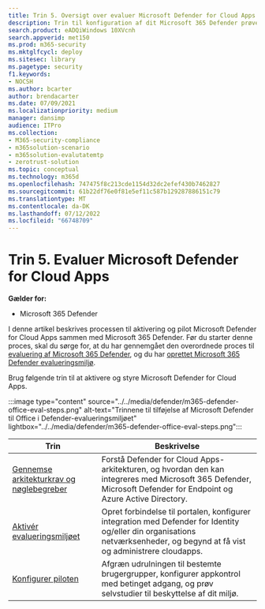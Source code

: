```yaml
---
title: Trin 5. Oversigt over evaluer Microsoft Defender for Cloud Apps
description: Trin til konfiguration af dit Microsoft 365 Defender prøveversionslaboratorium eller pilotmiljø for at afprøve og opleve sikkerhedsløsningen, der er udviklet til at beskytte enheder, identitet, data og programmer i din organisation.
search.product: eADQiWindows 10XVcnh
search.appverid: met150
ms.prod: m365-security
ms.mktglfcycl: deploy
ms.sitesec: library
ms.pagetype: security
f1.keywords:
- NOCSH
ms.author: bcarter
author: brendacarter
ms.date: 07/09/2021
ms.localizationpriority: medium
manager: dansimp
audience: ITPro
ms.collection:
- M365-security-compliance
- m365solution-scenario
- m365solution-evalutatemtp
- zerotrust-solution
ms.topic: conceptual
ms.technology: m365d
ms.openlocfilehash: 747475f8c213cde1154d32dc2efef430b7462827
ms.sourcegitcommit: 61b22df76e0f81e5ef11c587b129287886151c79
ms.translationtype: MT
ms.contentlocale: da-DK
ms.lasthandoff: 07/12/2022
ms.locfileid: "66748709"
---
```

# <a name="step-5-evaluate-microsoft-defender-for-cloud-apps"></a>Trin 5. Evaluer Microsoft Defender for Cloud Apps

**Gælder for:**
- Microsoft 365 Defender


I denne artikel beskrives processen til aktivering og pilot Microsoft Defender for Cloud Apps sammen med Microsoft 365 Defender. Før du starter denne proces, skal du sørge for, at du har gennemgået den overordnede proces til [evaluering af Microsoft 365 Defender](eval-overview.md), og du har [oprettet Microsoft 365 Defender evalueringsmiljø](eval-create-eval-environment.md). 
<br>

Brug følgende trin til at aktivere og styre Microsoft Defender for Cloud Apps.

:::image type="content" source="../../media/defender/m365-defender-office-eval-steps.png" alt-text="Trinnene til tilføjelse af Microsoft Defender til Office i Defender-evalueringsmiljøet" lightbox="../../media/defender/m365-defender-office-eval-steps.png":::

|Trin  |Beskrivelse  |
|---------|---------|
|[Gennemse arkitekturkrav og nøglebegreber](eval-defender-mcas-architecture.md)    | Forstå Defender for Cloud Apps-arkitekturen, og hvordan den kan integreres med Microsoft 365 Defender, Microsoft Defender for Endpoint og Azure Active Directory.        |
|[Aktivér evalueringsmiljøet](eval-defender-mcas-enable-eval.md)     | Opret forbindelse til portalen, konfigurer integration med Defender for Identity og/eller din organisations netværksenheder, og begynd at få vist og administrere cloudapps.         |
|[Konfigurer piloten ](eval-defender-mcas-pilot.md)    | Afgræn udrulningen til bestemte brugergrupper, konfigurer appkontrol med betinget adgang, og prøv selvstudier til beskyttelse af dit miljø.       |
